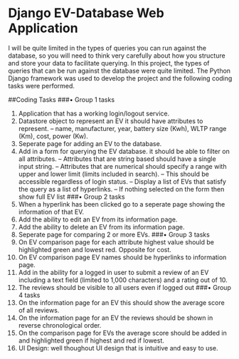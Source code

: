 # Django EV-Database Web Application

I will be quite limited in the types of queries you can run against the database, so you will need to think very carefully about how you structure and store your data to facilitate querying. In this project, the types of queries that can be run against the database were quite limited. The Python Django framework was used to develop the project and the following coding tasks were performed.


##Coding Tasks
###• Group 1 tasks 
1. Application that has a working login/logout service.
2. Datastore object to represent an EV it should have attributes to represent.
– name, manufacturer, year, battery size (Kwh), WLTP range (Km), cost, power (Kw).
3. Seperate page for adding an EV to the database.
4. Add in a form for querying the EV database. it should be able to filter on all attributes.
– Attributes that are string based should have a single input string.
– Attributes that are numerical should specify a range with upper and lower limit (limits included in search).
– This should be accessible regardless of login status.
– Display a list of EVs that satisfy the query as a list of hyperlinks.
– If nothing selected on the form then show full EV list
###• Group 2 tasks 
5. When a hyperlink has been clicked go to a seperate page showing the information of that EV.
6. Add the ability to edit an EV from its information page.
7. Add the ability to delete an EV from its information page.
8. Seperate page for comparing 2 or more EVs.
###• Group 3 tasks
9. On EV comparison page for each attribute highest value should be highlighted green and lowest red. Opposite for cost.
10. On EV comparison page EV names should be hyperlinks to information page.
11. Add in the ability for a logged in user to submit a review of an EV including a text field (limited to 1,000 characters) and a rating out of 10.
12. The reviews should be visible to all users even if logged out
###• Group 4 tasks 
13. On the information page for an EV this should show the average score of all reviews.
14. On the information page for an EV the reviews should be shown in reverse chronological order.
15. On the comparison page for EVs the average score should be added in and highlighted green if highest and red if lowest.
16. UI Design: well thoughout UI design that is intuitive and easy to use.

